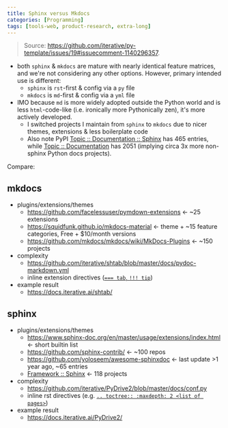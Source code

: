 ```yaml
---
title: Sphinx versus Mkdocs
categories: [Programming]
tags: [tools-web, product-research, extra-long]
---
```


> Source: <https://github.com/iterative/py-template/issues/19#issuecomment-1140296357>.

- both `sphinx` & `mkdocs` are mature with nearly identical feature matrices, and we're not considering any other options. However, primary intended use is different:
  + `sphinx` is `rst`-first & config via a `py` file
  + `mkdocs` is `md`-first & config via a `yml` file
- IMO because `md` is more widely adopted outside the Python world and is less `html`-code-like (i.e. ironically more Pythonically zen), it's more actively developed.
  + I switched projects I maintain from `sphinx` to `mkdocs` due to nicer themes, extensions & less boilerplate code
  + Also note PyPI [Topic :: Documentation :: Sphinx](https://pypi.org/search/?q=&o=&c=Topic+%3A%3A+Documentation+%3A%3A+Sphinx) has 465 entries, while [Topic :: Documentation](https://pypi.org/search/?q=&o=&c=Topic+%3A%3A+Documentation) has 2051 (implying circa 3x more non-sphinx Python docs projects).

Compare:

## mkdocs

- plugins/extensions/themes
  - https://github.com/facelessuser/pymdown-extensions <- ~25 extensions
  - https://squidfunk.github.io/mkdocs-material <- theme + ~15 feature categories, Free + $10/month versions
  - https://github.com/mkdocs/mkdocs/wiki/MkDocs-Plugins <- ~150 projects
- complexity
  + https://github.com/iterative/shtab/blob/master/docs/pydoc-markdown.yml
  + inline extension directives ([`=== tab`, `!!! tip`](https://raw.githubusercontent.com/iterative/shtab/master/docs/use.md))
- example result
  + https://docs.iterative.ai/shtab/

## sphinx

- plugins/extensions/themes
  - https://www.sphinx-doc.org/en/master/usage/extensions/index.html <- short builtin list
  - https://github.com/sphinx-contrib/ <- ~100 repos
  - https://github.com/yoloseem/awesome-sphinxdoc <- last update >1 year ago, ~65 entries
  - [Framework :: Sphinx](https://pypi.org/search/?c=Framework+%3A%3A+Sphinx) <- 118 projects
- complexity
  + https://github.com/iterative/PyDrive2/blob/master/docs/conf.py
  + inline rst directives (e.g. [`.. toctree:: :maxdepth: 2 <list of pages>`](https://raw.githubusercontent.com/iterative/PyDrive2/master/docs/index.rst))
- example result
  + https://docs.iterative.ai/PyDrive2/